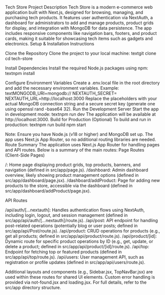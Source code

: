 Tech Store
Project Description
Tech Store is a modern e-commerce web application built with Next.js, designed for browsing, managing, and purchasing tech products. It features user authentication via NextAuth, a dashboard for administrators to add and manage products, product grids for display, and integration with MongoDB for data persistence. The app includes responsive components like navigation bars, footers, and product cards, making it suitable for showcasing tech items such as gadgets and electronics.
Setup & Installation Instructions

Clone the Repository
Clone the project to your local machine:
textgit clone <repository-url>
cd tech-store

Install Dependencies
Install the required Node.js packages using npm:
textnpm install

Configure Environment Variables
Create a .env.local file in the root directory and add the necessary environment variables. Example:
textMONGODB_URI=mongodb://<your-mongodb-connection-string>
NEXTAUTH_SECRET=<your-nextauth-secret>
NEXTAUTH_URL=http://localhost:3000
Replace the placeholders with your actual MongoDB connection string and a secure secret key (generate one using openssl rand -base64 32).
Run the Development Server
Start the app in development mode:
textnpm run dev
The application will be available at http://localhost:3000.
Build for Production (Optional)
To build and run in production:
textnpm run build
npm start

Note: Ensure you have Node.js (v18 or higher) and MongoDB set up. The app uses Next.js App Router, so no additional routing libraries are needed.
Route Summary
The application uses Next.js App Router for handling pages and API routes. Below is a summary of the main routes:
Page Routes (Client-Side Pages)

/: Home page displaying product grids, top products, banners, and navigation (defined in src/app/page.js).
/dashboard: Admin dashboard overview, likely showing product management options (defined in src/app/dashboard/page.jsx).
/dashboard/addProduct: Page for adding new products to the store, accessible via the dashboard (defined in src/app/dashboard/addProduct/page.jsx).

API Routes

/api/auth/[...nextauth]: Handles authentication flows using NextAuth, including login, logout, and session management (defined in src/app/api/auth/[...nextauth]/route.js).
/api/post: API endpoint for handling post-related operations (potentially blog or user posts; defined in src/app/api/Post/route.js).
/api/product: CRUD operations for products (e.g., get all products; defined in src/app/api/product/route.js).
/api/product/[id]: Dynamic route for specific product operations by ID (e.g., get, update, or delete a product; defined in src/app/api/product/[id]/route.js).
/api/top: Endpoint for fetching top or featured products (defined in src/app/api/top/route.js).
/api/users: User management API, such as registration or profile updates (defined in src/app/api/users/route.js).

Additional layouts and components (e.g., Sidebar.jsx, TopNavBar.jsx) are used within these routes for shared UI elements. Custom error handling is provided via not-found.jsx and loading.jsx. For full details, refer to the src/app directory structure.
